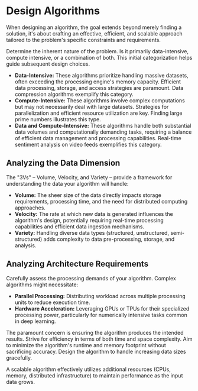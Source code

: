 # Design Algorithms
When designing an algorithm, the goal extends beyond merely finding a solution, it's about crafting an effective, efficient, and scalable approach tailored to the problem's specific constraints and requirements.

Determine the inherent nature of the problem. Is it primarily data-intensive, compute intensive, or a combination of both. This initial categorization helps guide subsequent design choices.

- **Data-Intensive:** These algorithms prioritize handling massive datasets, often exceeding the processing engine's memory capacity. Efficient data processing, storage, and access strategies are paramount. Data compression algorithms exemplify this category.
- **Compute-Intensive:** These algorithms involve complex computations but may not necessarily deal with large datasets. Strategies for parallelization and efficient resource utilization are key. Finding large prime numbers illustrates this type.
- **Data and Compute-Intensive:** These algorithms handle both substantial data volumes and computationally demanding tasks, requiring a balance of efficient data management and processing capabilities. Real-time sentiment analysis on video feeds exemplifies this category.

## Analyzing the Data Dimension

The "3Vs" – Volume, Velocity, and Variety – provide a framework for understanding the data your algorithm will handle:

- **Volume:** The sheer size of the data directly impacts storage requirements, processing time, and the need for distributed computing approaches.
- **Velocity:** The rate at which new data is generated influences the algorithm's design, potentially requiring real-time processing capabilities and efficient data ingestion mechanisms.
- **Variety:** Handling diverse data types (structured, unstructured, semi-structured) adds complexity to data pre-processing, storage, and analysis.

## Analyzing Architecture Requirements
Carefully assess the processing demands of your algorithm. Complex algorithms might necessitate:

- **Parallel Processing:** Distributing workload across multiple processing units to reduce execution time.
- **Hardware Acceleration:** Leveraging GPUs or TPUs for their specialized processing power, particularly for numerically intensive tasks common in deep learning.

The paramount concern is ensuring the algorithm produces the intended results. Strive for efficiency in terms of both time and space complexity. Aim to minimize the algorithm's runtime and memory footprint without sacrificing accuracy. Design the algorithm to handle increasing data sizes gracefully.

A scalable algorithm effectively utilizes additional resources (CPUs, memory, distributed infrastructure) to maintain performance as the input data grows.
